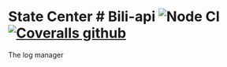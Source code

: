 # State Center # Bili-api ![Node CI](https://github.com/dd-center/state-center/workflows/Node%20CI/badge.svg) [![Coveralls github](https://img.shields.io/coveralls/github/dd-center/state-center.svg)](https://coveralls.io/github/dd-center/state-center)

The log manager
